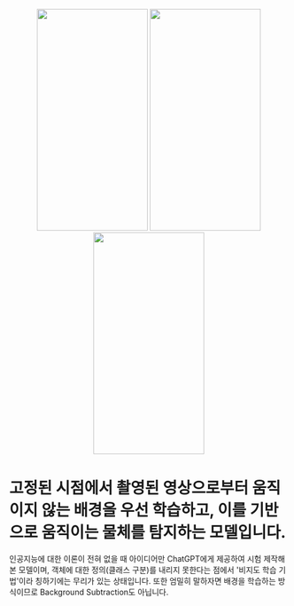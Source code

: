 <p align="center">
  <img src="https://github.com/user-attachments/assets/94325647-7edb-47d1-b06f-3087612384e4"  width="200" height="400"/>
  <img src="https://github.com/user-attachments/assets/75c56650-b801-4a6f-89f3-121c4143219c"  width="200" height="400"/>
  <img src="https://github.com/user-attachments/assets/1cb69c93-9a5b-46fe-aa31-ba2f76c27a70"  width="200" height="400"/>
</p>

# 고정된 시점에서 촬영된 영상으로부터 움직이지 않는 배경을 우선 학습하고, 이를 기반으로 움직이는 물체를 탐지하는 모델입니다.

인공지능에 대한 이론이 전혀 없을 때 아이디어만 ChatGPT에게 제공하여 시험 제작해본 모델이며, 객체에 대한 정의(클래스 구분)를 내리지 못한다는 점에서 '비지도 학습 기법'이라 칭하기에는 무리가 있는 상태입니다. 또한 엄밀히 말하자면 배경을 학습하는 방식이므로 Background Subtraction도 아닙니다.
